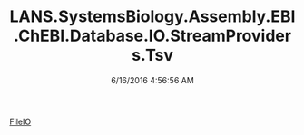 ﻿---
title: LANS.SystemsBiology.Assembly.EBI.ChEBI.Database.IO.StreamProviders.Tsv
date: 6/16/2016 4:56:56 AM
---

[FileIO](T-LANS.SystemsBiology.Assembly.EBI.ChEBI.Database.IO.StreamProviders.Tsv.FileIO.html)
